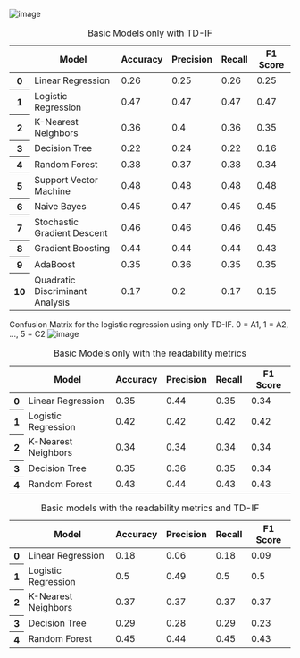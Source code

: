 ![image](https://github.com/tcastrom/CEFR-French-/assets/140407074/3e3275c4-6ec2-48f8-9288-e3d86fd138fb)


<table id="T_f4a83">
  <caption>Basic Models only with TD-IF</caption>
  <thead>
    <tr>
      <th class="blank level0" >&nbsp;</th>
      <th id="T_f4a83_level0_col0" class="col_heading level0 col0" >Model</th>
      <th id="T_f4a83_level0_col1" class="col_heading level0 col1" >Accuracy</th>
      <th id="T_f4a83_level0_col2" class="col_heading level0 col2" >Precision</th>
      <th id="T_f4a83_level0_col3" class="col_heading level0 col3" >Recall</th>
      <th id="T_f4a83_level0_col4" class="col_heading level0 col4" >F1 Score</th>
    </tr>
  </thead>
  <tbody>
    <tr>
      <th id="T_f4a83_level0_row0" class="row_heading level0 row0" >0</th>
      <td id="T_f4a83_row0_col0" class="data row0 col0" >Linear Regression</td>
      <td id="T_f4a83_row0_col1" class="data row0 col1" >0.26</td>
      <td id="T_f4a83_row0_col2" class="data row0 col2" >0.25</td>
      <td id="T_f4a83_row0_col3" class="data row0 col3" >0.26</td>
      <td id="T_f4a83_row0_col4" class="data row0 col4" >0.25</td>
    </tr>
    <tr>
      <th id="T_f4a83_level0_row1" class="row_heading level0 row1" >1</th>
      <td id="T_f4a83_row1_col0" class="data row1 col0" >Logistic Regression</td>
      <td id="T_f4a83_row1_col1" class="data row1 col1" >0.47</td>
      <td id="T_f4a83_row1_col2" class="data row1 col2" >0.47</td>
      <td id="T_f4a83_row1_col3" class="data row1 col3" >0.47</td>
      <td id="T_f4a83_row1_col4" class="data row1 col4" >0.47</td>
    </tr>
    <tr>
      <th id="T_f4a83_level0_row2" class="row_heading level0 row2" >2</th>
      <td id="T_f4a83_row2_col0" class="data row2 col0" >K-Nearest Neighbors</td>
      <td id="T_f4a83_row2_col1" class="data row2 col1" >0.36</td>
      <td id="T_f4a83_row2_col2" class="data row2 col2" >0.4</td>
      <td id="T_f4a83_row2_col3" class="data row2 col3" >0.36</td>
      <td id="T_f4a83_row2_col4" class="data row2 col4" >0.35</td>
    </tr>
    <tr>
      <th id="T_f4a83_level0_row3" class="row_heading level0 row3" >3</th>
      <td id="T_f4a83_row3_col0" class="data row3 col0" >Decision Tree</td>
      <td id="T_f4a83_row3_col1" class="data row3 col1" >0.22</td>
      <td id="T_f4a83_row3_col2" class="data row3 col2" >0.24</td>
      <td id="T_f4a83_row3_col3" class="data row3 col3" >0.22</td>
      <td id="T_f4a83_row3_col4" class="data row3 col4" >0.16</td>
    </tr>
    <tr>
      <th id="T_f4a83_level0_row4" class="row_heading level0 row4" >4</th>
      <td id="T_f4a83_row4_col0" class="data row4 col0" >Random Forest</td>
      <td id="T_f4a83_row4_col1" class="data row4 col1" >0.38</td>
      <td id="T_f4a83_row4_col2" class="data row4 col2" >0.37</td>
      <td id="T_f4a83_row4_col3" class="data row4 col3" >0.38</td>
      <td id="T_f4a83_row4_col4" class="data row4 col4" >0.34</td>
    </tr>
    <tr>
      <th id="T_f4a83_level0_row5" class="row_heading level0 row5" >5</th>
      <td id="T_f4a83_row5_col0" class="data row5 col0" >Support Vector Machine</td>
      <td id="T_f4a83_row5_col1" class="data row5 col1" >0.48</td>
      <td id="T_f4a83_row5_col2" class="data row5 col2" >0.48</td>
      <td id="T_f4a83_row5_col3" class="data row5 col3" >0.48</td>
      <td id="T_f4a83_row5_col4" class="data row5 col4" >0.48</td>
    </tr>
    <tr>
      <th id="T_f4a83_level0_row6" class="row_heading level0 row6" >6</th>
      <td id="T_f4a83_row6_col0" class="data row6 col0" >Naive Bayes</td>
      <td id="T_f4a83_row6_col1" class="data row6 col1" >0.45</td>
      <td id="T_f4a83_row6_col2" class="data row6 col2" >0.47</td>
      <td id="T_f4a83_row6_col3" class="data row6 col3" >0.45</td>
      <td id="T_f4a83_row6_col4" class="data row6 col4" >0.45</td>
    </tr>
    <tr>
      <th id="T_f4a83_level0_row7" class="row_heading level0 row7" >7</th>
      <td id="T_f4a83_row7_col0" class="data row7 col0" >Stochastic Gradient Descent</td>
      <td id="T_f4a83_row7_col1" class="data row7 col1" >0.46</td>
      <td id="T_f4a83_row7_col2" class="data row7 col2" >0.46</td>
      <td id="T_f4a83_row7_col3" class="data row7 col3" >0.46</td>
      <td id="T_f4a83_row7_col4" class="data row7 col4" >0.45</td>
    </tr>
    <tr>
      <th id="T_f4a83_level0_row8" class="row_heading level0 row8" >8</th>
      <td id="T_f4a83_row8_col0" class="data row8 col0" >Gradient Boosting</td>
      <td id="T_f4a83_row8_col1" class="data row8 col1" >0.44</td>
      <td id="T_f4a83_row8_col2" class="data row8 col2" >0.44</td>
      <td id="T_f4a83_row8_col3" class="data row8 col3" >0.44</td>
      <td id="T_f4a83_row8_col4" class="data row8 col4" >0.43</td>
    </tr>
    <tr>
      <th id="T_f4a83_level0_row9" class="row_heading level0 row9" >9</th>
      <td id="T_f4a83_row9_col0" class="data row9 col0" >AdaBoost</td>
      <td id="T_f4a83_row9_col1" class="data row9 col1" >0.35</td>
      <td id="T_f4a83_row9_col2" class="data row9 col2" >0.36</td>
      <td id="T_f4a83_row9_col3" class="data row9 col3" >0.35</td>
      <td id="T_f4a83_row9_col4" class="data row9 col4" >0.35</td>
    </tr>
    <tr>
      <th id="T_f4a83_level0_row10" class="row_heading level0 row10" >10</th>
      <td id="T_f4a83_row10_col0" class="data row10 col0" >Quadratic Discriminant Analysis</td>
      <td id="T_f4a83_row10_col1" class="data row10 col1" >0.17</td>
      <td id="T_f4a83_row10_col2" class="data row10 col2" >0.2</td>
      <td id="T_f4a83_row10_col3" class="data row10 col3" >0.17</td>
      <td id="T_f4a83_row10_col4" class="data row10 col4" >0.15</td>
    </tr>
  </tbody>
</table>

Confusion Matrix for the logistic regression using only TD-IF. 0 = A1, 1 = A2, ..., 5 = C2
![image](https://github.com/tcastrom/CEFR-French/assets/140407074/b750ae34-b14f-49e6-a85a-0c16b3fc306b)







<table id="T_9fc52">
  <caption>Basic Models only with the readability metrics</caption>
  <thead>
    <tr>
      <th class="blank level0" >&nbsp;</th>
      <th id="T_9fc52_level0_col0" class="col_heading level0 col0" >Model</th>
      <th id="T_9fc52_level0_col1" class="col_heading level0 col1" >Accuracy</th>
      <th id="T_9fc52_level0_col2" class="col_heading level0 col2" >Precision</th>
      <th id="T_9fc52_level0_col3" class="col_heading level0 col3" >Recall</th>
      <th id="T_9fc52_level0_col4" class="col_heading level0 col4" >F1 Score</th>
    </tr>
  </thead>
  <tbody>
    <tr>
      <th id="T_9fc52_level0_row0" class="row_heading level0 row0" >0</th>
      <td id="T_9fc52_row0_col0" class="data row0 col0" >Linear Regression</td>
      <td id="T_9fc52_row0_col1" class="data row0 col1" >0.35</td>
      <td id="T_9fc52_row0_col2" class="data row0 col2" >0.44</td>
      <td id="T_9fc52_row0_col3" class="data row0 col3" >0.35</td>
      <td id="T_9fc52_row0_col4" class="data row0 col4" >0.34</td>
    </tr>
    <tr>
      <th id="T_9fc52_level0_row1" class="row_heading level0 row1" >1</th>
      <td id="T_9fc52_row1_col0" class="data row1 col0" >Logistic Regression</td>
      <td id="T_9fc52_row1_col1" class="data row1 col1" >0.42</td>
      <td id="T_9fc52_row1_col2" class="data row1 col2" >0.42</td>
      <td id="T_9fc52_row1_col3" class="data row1 col3" >0.42</td>
      <td id="T_9fc52_row1_col4" class="data row1 col4" >0.42</td>
    </tr>
    <tr>
      <th id="T_9fc52_level0_row2" class="row_heading level0 row2" >2</th>
      <td id="T_9fc52_row2_col0" class="data row2 col0" >K-Nearest Neighbors</td>
      <td id="T_9fc52_row2_col1" class="data row2 col1" >0.34</td>
      <td id="T_9fc52_row2_col2" class="data row2 col2" >0.34</td>
      <td id="T_9fc52_row2_col3" class="data row2 col3" >0.34</td>
      <td id="T_9fc52_row2_col4" class="data row2 col4" >0.34</td>
    </tr>
    <tr>
      <th id="T_9fc52_level0_row3" class="row_heading level0 row3" >3</th>
      <td id="T_9fc52_row3_col0" class="data row3 col0" >Decision Tree</td>
      <td id="T_9fc52_row3_col1" class="data row3 col1" >0.35</td>
      <td id="T_9fc52_row3_col2" class="data row3 col2" >0.36</td>
      <td id="T_9fc52_row3_col3" class="data row3 col3" >0.35</td>
      <td id="T_9fc52_row3_col4" class="data row3 col4" >0.34</td>
    </tr>
    <tr>
      <th id="T_9fc52_level0_row4" class="row_heading level0 row4" >4</th>
      <td id="T_9fc52_row4_col0" class="data row4 col0" >Random Forest</td>
      <td id="T_9fc52_row4_col1" class="data row4 col1" >0.43</td>
      <td id="T_9fc52_row4_col2" class="data row4 col2" >0.44</td>
      <td id="T_9fc52_row4_col3" class="data row4 col3" >0.43</td>
      <td id="T_9fc52_row4_col4" class="data row4 col4" >0.43</td>
    </tr>
  </tbody>
</table>




<table id="T_8a35c">
  <caption>Basic models with the readability metrics and TD-IF</caption>
  <thead>
    <tr>
      <th class="blank level0" >&nbsp;</th>
      <th id="T_8a35c_level0_col0" class="col_heading level0 col0" >Model</th>
      <th id="T_8a35c_level0_col1" class="col_heading level0 col1" >Accuracy</th>
      <th id="T_8a35c_level0_col2" class="col_heading level0 col2" >Precision</th>
      <th id="T_8a35c_level0_col3" class="col_heading level0 col3" >Recall</th>
      <th id="T_8a35c_level0_col4" class="col_heading level0 col4" >F1 Score</th>
    </tr>
  </thead>
  <tbody>
    <tr>
      <th id="T_8a35c_level0_row0" class="row_heading level0 row0" >0</th>
      <td id="T_8a35c_row0_col0" class="data row0 col0" >Linear Regression</td>
      <td id="T_8a35c_row0_col1" class="data row0 col1" >0.18</td>
      <td id="T_8a35c_row0_col2" class="data row0 col2" >0.06</td>
      <td id="T_8a35c_row0_col3" class="data row0 col3" >0.18</td>
      <td id="T_8a35c_row0_col4" class="data row0 col4" >0.09</td>
    </tr>
    <tr>
      <th id="T_8a35c_level0_row1" class="row_heading level0 row1" >1</th>
      <td id="T_8a35c_row1_col0" class="data row1 col0" >Logistic Regression</td>
      <td id="T_8a35c_row1_col1" class="data row1 col1" >0.5</td>
      <td id="T_8a35c_row1_col2" class="data row1 col2" >0.49</td>
      <td id="T_8a35c_row1_col3" class="data row1 col3" >0.5</td>
      <td id="T_8a35c_row1_col4" class="data row1 col4" >0.5</td>
    </tr>
    <tr>
      <th id="T_8a35c_level0_row2" class="row_heading level0 row2" >2</th>
      <td id="T_8a35c_row2_col0" class="data row2 col0" >K-Nearest Neighbors</td>
      <td id="T_8a35c_row2_col1" class="data row2 col1" >0.37</td>
      <td id="T_8a35c_row2_col2" class="data row2 col2" >0.37</td>
      <td id="T_8a35c_row2_col3" class="data row2 col3" >0.37</td>
      <td id="T_8a35c_row2_col4" class="data row2 col4" >0.37</td>
    </tr>
    <tr>
      <th id="T_8a35c_level0_row3" class="row_heading level0 row3" >3</th>
      <td id="T_8a35c_row3_col0" class="data row3 col0" >Decision Tree</td>
      <td id="T_8a35c_row3_col1" class="data row3 col1" >0.29</td>
      <td id="T_8a35c_row3_col2" class="data row3 col2" >0.28</td>
      <td id="T_8a35c_row3_col3" class="data row3 col3" >0.29</td>
      <td id="T_8a35c_row3_col4" class="data row3 col4" >0.23</td>
    </tr>
    <tr>
      <th id="T_8a35c_level0_row4" class="row_heading level0 row4" >4</th>
      <td id="T_8a35c_row4_col0" class="data row4 col0" >Random Forest</td>
      <td id="T_8a35c_row4_col1" class="data row4 col1" >0.45</td>
      <td id="T_8a35c_row4_col2" class="data row4 col2" >0.44</td>
      <td id="T_8a35c_row4_col3" class="data row4 col3" >0.45</td>
      <td id="T_8a35c_row4_col4" class="data row4 col4" >0.43</td>
    </tr>
  </tbody>
</table>
